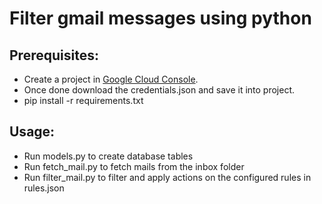 Filter gmail messages using python
==================================



Prerequisites:
-------------
- Create a project in [Google Cloud Console](https://developers.google.com/workspace/guides/create-project).
- Once done download the credentials.json and save it into project.
- pip install -r requirements.txt

Usage:
------
- Run models.py to create database tables
- Run fetch_mail.py to fetch mails from the inbox folder
- Run filter_mail.py to filter and apply actions on the configured rules in rules.json



